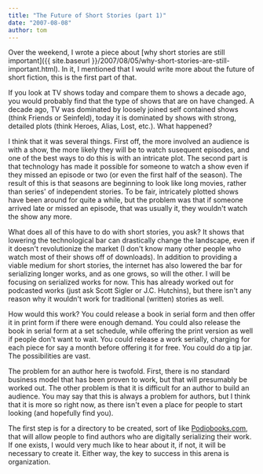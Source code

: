 ```yaml
---
title: "The Future of Short Stories (part 1)"
date: "2007-08-08"
author: tom
---
```


Over the weekend, I wrote a piece about [why short stories are still important]({{ site.baseurl }}/2007/08/05/why-short-stories-are-still-important.html). In it, I mentioned that I would write more about the future of short fiction, this is the first part of that.

If you look at TV shows today and compare them to shows a decade ago, you would probably find that the type of shows that are on have changed. A decade ago, TV was dominated by loosely joined self contained shows (think Friends or Seinfeld), today it is dominated by shows with strong, detailed plots (think Heroes, Alias, Lost, etc.). What happened?

I think that it was several things. First off, the more involved an audience is with a show, the more likely they will be to watch susequent episodes, and one of the best ways to do this is with an intricate plot. The second part is that technology has made it possible for someone to watch a show even if they missed an episode or two (or even the first half of the season). The result of this is that seasons are beginning to look like long movies, rather than series' of independent stories. To be fair, intricately plotted shows have been around for quite a while, but the problem was that if someone arrived late or missed an episode, that was usually it, they wouldn't watch the show any more.

What does all of this have to do with short stories, you ask? It shows that lowering the technological bar can drastically change the landscape, even if it doesn't revolutionize the market (I don't know many other people who watch most of their shows off of downloads). In addition to providing a viable medium for short stories, the internet has also lowered the bar for serializing longer works, and as one grows, so will the other. I will be focusing on serialized works for now. This has already worked out for podcasted works (just ask Scott Sigler or J.C. Hutchins), but there isn't any reason why it wouldn't work for traditional (written) stories as well.

How would this work? You could release a book in serial form and then offer it in print form if there were enough demand. You could also release the book in serial form at a set schedule, while offering the print version as well if people don't want to wait. You could release a work serially, charging for each piece for say a month before offering it for free. You could do a tip jar. The possibilities are vast.

The problem for an author here is twofold. First, there is no standard business model that has been proven to work, but that will presumably be worked out. The other problem is that it is difficult for an author to build an audience. You may say that this is always a problem for authors, but I think that it is more so right now, as there isn't even a place for people to start looking (and hopefully find you).

The first step is for a directory to be created, sort of like [Podiobooks.com](http://podiobooks.com/ "Podiobooks.com"), that will allow people to find authors who are digitally serializing their work. If one exists, I would very much like to hear about it, if not, it will be necessary to create it. Either way, the key to success in this arena is organization.
